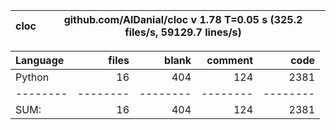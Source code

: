 cloc|github.com/AlDanial/cloc v 1.78  T=0.05 s (325.2 files/s, 59129.7 lines/s)
--- | ---

Language|files|blank|comment|code
:-------|-------:|-------:|-------:|-------:
Python|16|404|124|2381
--------|--------|--------|--------|--------
SUM:|16|404|124|2381
